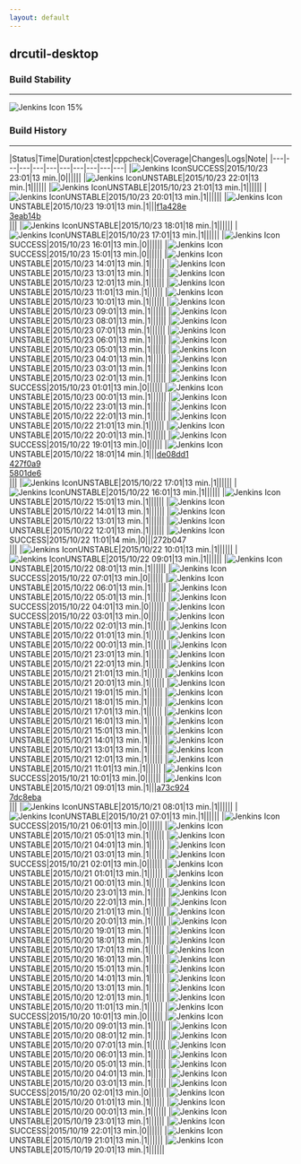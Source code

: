 ```yaml
---
layout: default
---
```

## drcutil-desktop
### Build Stability
___
![Jenkins Icon](http://jenkinshrg.github.io/images/48x48/health-00to19.png)
15%
  
### Build History
___
|Status|Time|Duration|<span class='badge'>ctest</span>|<span class='badge'>cppcheck</span>|Coverage|Changes|Logs|Note|
|---|---|---|---|---|---|---|---|---|---|
|![Jenkins Icon](http://jenkinshrg.github.io/images/24x24/blue.png)SUCCESS|2015/10/23 23:01|13 min.|0||||||
|![Jenkins Icon](http://jenkinshrg.github.io/images/24x24/yellow.png)UNSTABLE|2015/10/23 22:01|13 min.|1||||||
|![Jenkins Icon](http://jenkinshrg.github.io/images/24x24/yellow.png)UNSTABLE|2015/10/23 21:01|13 min.|1||||||
|![Jenkins Icon](http://jenkinshrg.github.io/images/24x24/yellow.png)UNSTABLE|2015/10/23 20:01|13 min.|1||||||
|![Jenkins Icon](http://jenkinshrg.github.io/images/24x24/yellow.png)UNSTABLE|2015/10/23 19:01|13 min.|1|||[f1a428e](https://github.com/fkanehiro/hrpsys-base/commit/f1a428e)<br>[3eab14b](https://github.com/fkanehiro/hrpsys-base/commit/3eab14b)<br>|||
|![Jenkins Icon](http://jenkinshrg.github.io/images/24x24/yellow.png)UNSTABLE|2015/10/23 18:01|18 min.|1||||||
|![Jenkins Icon](http://jenkinshrg.github.io/images/24x24/yellow.png)UNSTABLE|2015/10/23 17:01|13 min.|1||||||
|![Jenkins Icon](http://jenkinshrg.github.io/images/24x24/blue.png)SUCCESS|2015/10/23 16:01|13 min.|0||||||
|![Jenkins Icon](http://jenkinshrg.github.io/images/24x24/blue.png)SUCCESS|2015/10/23 15:01|13 min.|0||||||
|![Jenkins Icon](http://jenkinshrg.github.io/images/24x24/yellow.png)UNSTABLE|2015/10/23 14:01|13 min.|1||||||
|![Jenkins Icon](http://jenkinshrg.github.io/images/24x24/yellow.png)UNSTABLE|2015/10/23 13:01|13 min.|1||||||
|![Jenkins Icon](http://jenkinshrg.github.io/images/24x24/yellow.png)UNSTABLE|2015/10/23 12:01|13 min.|1||||||
|![Jenkins Icon](http://jenkinshrg.github.io/images/24x24/yellow.png)UNSTABLE|2015/10/23 11:01|13 min.|1||||||
|![Jenkins Icon](http://jenkinshrg.github.io/images/24x24/yellow.png)UNSTABLE|2015/10/23 10:01|13 min.|1||||||
|![Jenkins Icon](http://jenkinshrg.github.io/images/24x24/yellow.png)UNSTABLE|2015/10/23 09:01|13 min.|1||||||
|![Jenkins Icon](http://jenkinshrg.github.io/images/24x24/yellow.png)UNSTABLE|2015/10/23 08:01|13 min.|1||||||
|![Jenkins Icon](http://jenkinshrg.github.io/images/24x24/yellow.png)UNSTABLE|2015/10/23 07:01|13 min.|1||||||
|![Jenkins Icon](http://jenkinshrg.github.io/images/24x24/yellow.png)UNSTABLE|2015/10/23 06:01|13 min.|1||||||
|![Jenkins Icon](http://jenkinshrg.github.io/images/24x24/yellow.png)UNSTABLE|2015/10/23 05:01|13 min.|1||||||
|![Jenkins Icon](http://jenkinshrg.github.io/images/24x24/yellow.png)UNSTABLE|2015/10/23 04:01|13 min.|1||||||
|![Jenkins Icon](http://jenkinshrg.github.io/images/24x24/yellow.png)UNSTABLE|2015/10/23 03:01|13 min.|1||||||
|![Jenkins Icon](http://jenkinshrg.github.io/images/24x24/yellow.png)UNSTABLE|2015/10/23 02:01|13 min.|1||||||
|![Jenkins Icon](http://jenkinshrg.github.io/images/24x24/blue.png)SUCCESS|2015/10/23 01:01|13 min.|0||||||
|![Jenkins Icon](http://jenkinshrg.github.io/images/24x24/yellow.png)UNSTABLE|2015/10/23 00:01|13 min.|1||||||
|![Jenkins Icon](http://jenkinshrg.github.io/images/24x24/yellow.png)UNSTABLE|2015/10/22 23:01|13 min.|1||||||
|![Jenkins Icon](http://jenkinshrg.github.io/images/24x24/yellow.png)UNSTABLE|2015/10/22 22:01|13 min.|1||||||
|![Jenkins Icon](http://jenkinshrg.github.io/images/24x24/yellow.png)UNSTABLE|2015/10/22 21:01|13 min.|1||||||
|![Jenkins Icon](http://jenkinshrg.github.io/images/24x24/yellow.png)UNSTABLE|2015/10/22 20:01|13 min.|1||||||
|![Jenkins Icon](http://jenkinshrg.github.io/images/24x24/blue.png)SUCCESS|2015/10/22 19:01|13 min.|0||||||
|![Jenkins Icon](http://jenkinshrg.github.io/images/24x24/yellow.png)UNSTABLE|2015/10/22 18:01|14 min.|1|||[de08dd1](https://github.com/fkanehiro/hrpsys-base/commit/de08dd1)<br>[427f0a9](https://github.com/fkanehiro/hrpsys-base/commit/427f0a9)<br>[5801de6](https://github.com/fkanehiro/hrpsys-base/commit/5801de6)<br>|||
|![Jenkins Icon](http://jenkinshrg.github.io/images/24x24/yellow.png)UNSTABLE|2015/10/22 17:01|13 min.|1||||||
|![Jenkins Icon](http://jenkinshrg.github.io/images/24x24/yellow.png)UNSTABLE|2015/10/22 16:01|13 min.|1||||||
|![Jenkins Icon](http://jenkinshrg.github.io/images/24x24/yellow.png)UNSTABLE|2015/10/22 15:01|13 min.|1||||||
|![Jenkins Icon](http://jenkinshrg.github.io/images/24x24/yellow.png)UNSTABLE|2015/10/22 14:01|13 min.|1||||||
|![Jenkins Icon](http://jenkinshrg.github.io/images/24x24/yellow.png)UNSTABLE|2015/10/22 13:01|13 min.|1||||||
|![Jenkins Icon](http://jenkinshrg.github.io/images/24x24/yellow.png)UNSTABLE|2015/10/22 12:01|13 min.|1||||||
|![Jenkins Icon](http://jenkinshrg.github.io/images/24x24/blue.png)SUCCESS|2015/10/22 11:01|14 min.|0|||272b047<br>|||
|![Jenkins Icon](http://jenkinshrg.github.io/images/24x24/yellow.png)UNSTABLE|2015/10/22 10:01|13 min.|1||||||
|![Jenkins Icon](http://jenkinshrg.github.io/images/24x24/yellow.png)UNSTABLE|2015/10/22 09:01|13 min.|1||||||
|![Jenkins Icon](http://jenkinshrg.github.io/images/24x24/yellow.png)UNSTABLE|2015/10/22 08:01|13 min.|1||||||
|![Jenkins Icon](http://jenkinshrg.github.io/images/24x24/blue.png)SUCCESS|2015/10/22 07:01|13 min.|0||||||
|![Jenkins Icon](http://jenkinshrg.github.io/images/24x24/yellow.png)UNSTABLE|2015/10/22 06:01|13 min.|1||||||
|![Jenkins Icon](http://jenkinshrg.github.io/images/24x24/yellow.png)UNSTABLE|2015/10/22 05:01|13 min.|1||||||
|![Jenkins Icon](http://jenkinshrg.github.io/images/24x24/blue.png)SUCCESS|2015/10/22 04:01|13 min.|0||||||
|![Jenkins Icon](http://jenkinshrg.github.io/images/24x24/blue.png)SUCCESS|2015/10/22 03:01|13 min.|0||||||
|![Jenkins Icon](http://jenkinshrg.github.io/images/24x24/yellow.png)UNSTABLE|2015/10/22 02:01|13 min.|1||||||
|![Jenkins Icon](http://jenkinshrg.github.io/images/24x24/yellow.png)UNSTABLE|2015/10/22 01:01|13 min.|1||||||
|![Jenkins Icon](http://jenkinshrg.github.io/images/24x24/yellow.png)UNSTABLE|2015/10/22 00:01|13 min.|1||||||
|![Jenkins Icon](http://jenkinshrg.github.io/images/24x24/yellow.png)UNSTABLE|2015/10/21 23:01|13 min.|1||||||
|![Jenkins Icon](http://jenkinshrg.github.io/images/24x24/yellow.png)UNSTABLE|2015/10/21 22:01|13 min.|1||||||
|![Jenkins Icon](http://jenkinshrg.github.io/images/24x24/yellow.png)UNSTABLE|2015/10/21 21:01|13 min.|1||||||
|![Jenkins Icon](http://jenkinshrg.github.io/images/24x24/yellow.png)UNSTABLE|2015/10/21 20:01|13 min.|1||||||
|![Jenkins Icon](http://jenkinshrg.github.io/images/24x24/yellow.png)UNSTABLE|2015/10/21 19:01|15 min.|1||||||
|![Jenkins Icon](http://jenkinshrg.github.io/images/24x24/yellow.png)UNSTABLE|2015/10/21 18:01|15 min.|1||||||
|![Jenkins Icon](http://jenkinshrg.github.io/images/24x24/yellow.png)UNSTABLE|2015/10/21 17:01|13 min.|1||||||
|![Jenkins Icon](http://jenkinshrg.github.io/images/24x24/yellow.png)UNSTABLE|2015/10/21 16:01|13 min.|1||||||
|![Jenkins Icon](http://jenkinshrg.github.io/images/24x24/yellow.png)UNSTABLE|2015/10/21 15:01|13 min.|1||||||
|![Jenkins Icon](http://jenkinshrg.github.io/images/24x24/yellow.png)UNSTABLE|2015/10/21 14:01|13 min.|1||||||
|![Jenkins Icon](http://jenkinshrg.github.io/images/24x24/yellow.png)UNSTABLE|2015/10/21 13:01|13 min.|1||||||
|![Jenkins Icon](http://jenkinshrg.github.io/images/24x24/yellow.png)UNSTABLE|2015/10/21 12:01|13 min.|1||||||
|![Jenkins Icon](http://jenkinshrg.github.io/images/24x24/yellow.png)UNSTABLE|2015/10/21 11:01|13 min.|1||||||
|![Jenkins Icon](http://jenkinshrg.github.io/images/24x24/blue.png)SUCCESS|2015/10/21 10:01|13 min.|0||||||
|![Jenkins Icon](http://jenkinshrg.github.io/images/24x24/yellow.png)UNSTABLE|2015/10/21 09:01|13 min.|1|||[a73c924](https://github.com/fkanehiro/hrpsys-base/commit/a73c924)<br>[7dc8eba](https://github.com/fkanehiro/hrpsys-base/commit/7dc8eba)<br>|||
|![Jenkins Icon](http://jenkinshrg.github.io/images/24x24/yellow.png)UNSTABLE|2015/10/21 08:01|13 min.|1||||||
|![Jenkins Icon](http://jenkinshrg.github.io/images/24x24/yellow.png)UNSTABLE|2015/10/21 07:01|13 min.|1||||||
|![Jenkins Icon](http://jenkinshrg.github.io/images/24x24/blue.png)SUCCESS|2015/10/21 06:01|13 min.|0||||||
|![Jenkins Icon](http://jenkinshrg.github.io/images/24x24/yellow.png)UNSTABLE|2015/10/21 05:01|13 min.|1||||||
|![Jenkins Icon](http://jenkinshrg.github.io/images/24x24/yellow.png)UNSTABLE|2015/10/21 04:01|13 min.|1||||||
|![Jenkins Icon](http://jenkinshrg.github.io/images/24x24/yellow.png)UNSTABLE|2015/10/21 03:01|13 min.|1||||||
|![Jenkins Icon](http://jenkinshrg.github.io/images/24x24/blue.png)SUCCESS|2015/10/21 02:01|13 min.|0||||||
|![Jenkins Icon](http://jenkinshrg.github.io/images/24x24/yellow.png)UNSTABLE|2015/10/21 01:01|13 min.|1||||||
|![Jenkins Icon](http://jenkinshrg.github.io/images/24x24/yellow.png)UNSTABLE|2015/10/21 00:01|13 min.|1||||||
|![Jenkins Icon](http://jenkinshrg.github.io/images/24x24/yellow.png)UNSTABLE|2015/10/20 23:01|13 min.|1||||||
|![Jenkins Icon](http://jenkinshrg.github.io/images/24x24/yellow.png)UNSTABLE|2015/10/20 22:01|13 min.|1||||||
|![Jenkins Icon](http://jenkinshrg.github.io/images/24x24/yellow.png)UNSTABLE|2015/10/20 21:01|13 min.|1||||||
|![Jenkins Icon](http://jenkinshrg.github.io/images/24x24/yellow.png)UNSTABLE|2015/10/20 20:01|13 min.|1||||||
|![Jenkins Icon](http://jenkinshrg.github.io/images/24x24/yellow.png)UNSTABLE|2015/10/20 19:01|13 min.|1||||||
|![Jenkins Icon](http://jenkinshrg.github.io/images/24x24/yellow.png)UNSTABLE|2015/10/20 18:01|13 min.|1||||||
|![Jenkins Icon](http://jenkinshrg.github.io/images/24x24/yellow.png)UNSTABLE|2015/10/20 17:01|13 min.|1||||||
|![Jenkins Icon](http://jenkinshrg.github.io/images/24x24/yellow.png)UNSTABLE|2015/10/20 16:01|13 min.|1||||||
|![Jenkins Icon](http://jenkinshrg.github.io/images/24x24/yellow.png)UNSTABLE|2015/10/20 15:01|13 min.|1||||||
|![Jenkins Icon](http://jenkinshrg.github.io/images/24x24/yellow.png)UNSTABLE|2015/10/20 14:01|13 min.|1||||||
|![Jenkins Icon](http://jenkinshrg.github.io/images/24x24/yellow.png)UNSTABLE|2015/10/20 13:01|13 min.|1||||||
|![Jenkins Icon](http://jenkinshrg.github.io/images/24x24/yellow.png)UNSTABLE|2015/10/20 12:01|13 min.|1||||||
|![Jenkins Icon](http://jenkinshrg.github.io/images/24x24/yellow.png)UNSTABLE|2015/10/20 11:01|13 min.|1||||||
|![Jenkins Icon](http://jenkinshrg.github.io/images/24x24/blue.png)SUCCESS|2015/10/20 10:01|13 min.|0||||||
|![Jenkins Icon](http://jenkinshrg.github.io/images/24x24/yellow.png)UNSTABLE|2015/10/20 09:01|13 min.|1||||||
|![Jenkins Icon](http://jenkinshrg.github.io/images/24x24/yellow.png)UNSTABLE|2015/10/20 08:01|12 min.|1||||||
|![Jenkins Icon](http://jenkinshrg.github.io/images/24x24/yellow.png)UNSTABLE|2015/10/20 07:01|13 min.|1||||||
|![Jenkins Icon](http://jenkinshrg.github.io/images/24x24/yellow.png)UNSTABLE|2015/10/20 06:01|13 min.|1||||||
|![Jenkins Icon](http://jenkinshrg.github.io/images/24x24/yellow.png)UNSTABLE|2015/10/20 05:01|13 min.|1||||||
|![Jenkins Icon](http://jenkinshrg.github.io/images/24x24/yellow.png)UNSTABLE|2015/10/20 04:01|13 min.|1||||||
|![Jenkins Icon](http://jenkinshrg.github.io/images/24x24/yellow.png)UNSTABLE|2015/10/20 03:01|13 min.|1||||||
|![Jenkins Icon](http://jenkinshrg.github.io/images/24x24/blue.png)SUCCESS|2015/10/20 02:01|13 min.|0||||||
|![Jenkins Icon](http://jenkinshrg.github.io/images/24x24/yellow.png)UNSTABLE|2015/10/20 01:01|13 min.|1||||||
|![Jenkins Icon](http://jenkinshrg.github.io/images/24x24/yellow.png)UNSTABLE|2015/10/20 00:01|13 min.|1||||||
|![Jenkins Icon](http://jenkinshrg.github.io/images/24x24/yellow.png)UNSTABLE|2015/10/19 23:01|13 min.|1||||||
|![Jenkins Icon](http://jenkinshrg.github.io/images/24x24/blue.png)SUCCESS|2015/10/19 22:01|13 min.|0||||||
|![Jenkins Icon](http://jenkinshrg.github.io/images/24x24/yellow.png)UNSTABLE|2015/10/19 21:01|13 min.|1||||||
|![Jenkins Icon](http://jenkinshrg.github.io/images/24x24/yellow.png)UNSTABLE|2015/10/19 20:01|13 min.|1||||||
